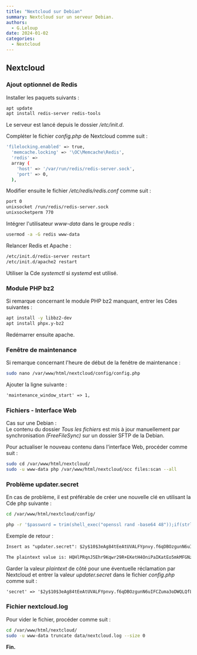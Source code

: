 ```yaml
---
title: "Nextcloud sur Debian"
summary: Nextcloud sur un serveur Debian.
authors: 
  - G.Leloup
date: 2024-01-02
categories: 
  - Nextcloud
---
```


## Nextcloud

### Ajout optionnel de Redis

Installer les paquets suivants :

```bash
apt update
apt install redis-server redis-tools
```

Le serveur est lancé depuis le dossier */etc/init.d*.

Compléter le fichier *config.php* de Nextcloud comme suit :

```bash
'filelocking.enabled' => true,
  'memcache.locking' => '\OC\Memcache\Redis',
  'redis' => 
  array (
    'host' => '/var/run/redis/redis-server.sock',
    'port' => 0,
  ),
```

Modifier ensuite le fichier */etc/redis/redis.conf* comme suit :

<!-- more -->

```bash
port 0
unixsocket /run/redis/redis-server.sock
unixsocketperm 770
```

Intégrer l'utilisateur *www-data* dans le groupe *redis* :

```bash
usermod -a -G redis www-data
```

Relancer Redis et Apache :

```bash
/etc/init.d/redis-server restart
/etc/init.d/apache2 restart
```

Utiliser la Cde *systemctl* si *systemd* est utilisé.

### Module PHP bz2

Si remarque concernant le module PHP bz2 manquant, entrer les Cdes suivantes :

```bash
apt install -y libbz2-dev
apt install phpx.y-bz2
```

Redémarrer ensuite apache.

### Fenêtre de maintenance

Si remarque concernant l'heure de début de la fenêtre de maintenance :

```bash
sudo nano /var/www/html/nextcloud/config/config.php
```

Ajouter la ligne suivante :

```markdown
'maintenance_window_start' => 1,
```

### Fichiers - Interface Web

Cas sur une Debian :  
Le contenu du dossier *Tous les fichiers* est mis à jour manuellement par synchronisation *(FreeFileSync)* sur un dossier SFTP de la Debian.

Pour actualiser le nouveau contenu dans l'interface Web, procéder comme suit :

```bash
sudo cd /var/www/html/nextcloud/
sudo -u www-data php /var/www/html/nextcloud/occ files:scan --all
```

### Problème updater.secret

En cas de problème, il est préférable de créer une nouvelle clé en utilisant la Cde php suivante :

```bash
cd /var/www/html/nextcloud/config/

php -r '$password = trim(shell_exec("openssl rand -base64 48"));if(strlen($password) === 64) {$hash = password_hash($password, PASSWORD_DEFAULT) . "\n"; echo "Insert as \"updater.secret\": ".$hash; echo "The plaintext value is: ".$password."\n";}else{echo "Could not execute OpenSSL.\n";};'
```

Exemple de retour :

```markdown
Insert as "updater.secret": $2y$10$3eAg84tEeAtUVALFYpnvy.f6qDBOzgunN6uIFCZuma3oDWQLQfLCm

The plaintext value is: HQHlPRqnJ5Ehr9Kqwr29R+EKetH4OniPaIKatEo5mkMFGNzRtsT9zVojOfGrVxmL
```

Garder la valeur *plaintext* de côté pour une éventuelle réclamation par Nextcloud et entrer la valeur *updater.secret* dans le fichier *config.php* comme suit :

```markdown
'secret' => '$2y$10$3eAg84tEeAtUVALFYpnvy.f6qDBOzgunN6uIFCZuma3oDWQLQfLCm',
```

### Fichier nextcloud.log

Pour vider le fichier, procéder comme suit :

```bash
cd /var/www/html/nextcloud/
sudo -u www-data truncate data/nextcloud.log --size 0
```

**Fin.**
